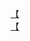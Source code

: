 [【](http://tieba.baidu.com/p/3458982984?see_lz=1&pn=)   
[【](http://tieba.baidu.com/p/3459330529?see_lz=1&pn=)   
